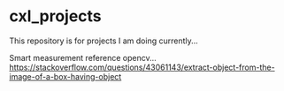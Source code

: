 # cxl_projects
This repository is for projects I am doing currently...



Smart measurement reference opencv...
https://stackoverflow.com/questions/43061143/extract-object-from-the-image-of-a-box-having-object

